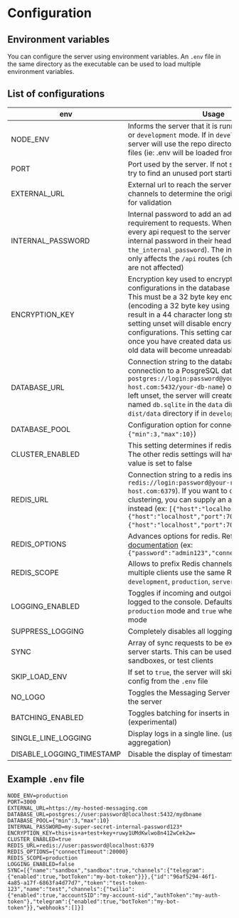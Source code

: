 # Configuration

## Environment variables

You can configure the server using environment variables. An `.env` file in the same directory as the executable can be used to load multiple environment variables.

## List of configurations

| env                       | Usage                                                                                                                                                                                                                                                                                                                                                                                                                         |
| ------------------------- | ----------------------------------------------------------------------------------------------------------------------------------------------------------------------------------------------------------------------------------------------------------------------------------------------------------------------------------------------------------------------------------------------------------------------------- |
| NODE_ENV                  | Informs the server that it is running in `production` or `development` mode. If in `development` mode, the server will use the repo directory structure to load files (ie: .env will be loaded from `dist/.env`)                                                                                                                                                                                                              |
| PORT                      | Port used by the server. If not set, the server will try to find an unused port starting from 3100                                                                                                                                                                                                                                                                                                                            |
| EXTERNAL_URL              | External url to reach the server. This is used by channels to determine the original url of requests for validation                                                                                                                                                                                                                                                                                                           |
| INTERNAL_PASSWORD         | Internal password to add an additional security requirement to requests. When a password is set, every api request to the server must supply the internal password in their headers (`password`: `the_internal_password`). The internal password only affects the `/api` routes (channel webhooks are not affected)                                                                                                           |
| ENCRYPTION_KEY            | Encryption key used to encrypt channel configurations in the database (with aes-256). This must be a 32 byte key encoded using Base64 (encoding a 32 byte key using Base64 should result in a 44 character long string). Leaving this setting unset will disable encryption for all channel configurations. This setting cannot be changed once you have created data using this key (as the old data will become unreadable) |
| DATABASE_URL              | Connection string to the database. Can either be a connection to a PosgreSQL database (ex: `postgres://login:password@your-db-host.com:5432/your-db-name`) or a sqlite file path. If left unset, the server will create an sqlite database named `db.sqlite` in the `data` directory (or in the `dist/data` directory if in `development` mode)                                                                               |
| DATABASE_POOL             | Configuration option for connection pool (ex: `{"min":3,"max":10}`)                                                                                                                                                                                                                                                                                                                                                           |
| CLUSTER_ENABLED           | This setting determines if redis is enabled or not. The other redis settings will have no effect if this value is set to false                                                                                                                                                                                                                                                                                                |
| REDIS_URL                 | Connection string to a redis instance (ex: `redis://login:password@your-redis-host.com:6379`). If you want to configure redis for clustering, you can supply an array of connections instead (ex: `[{"host":"localhost","port":7004},{"host":"localhost","port":7001},{"host":"localhost","port":7002}]`)                                                                                                                     |
| REDIS_OPTIONS             | Advances options for redis. Refer to the [ioredis documentation](https://github.com/luin/ioredis/blob/master/API.md) (ex: `{"password":"admin123","connectTimeout":20000})`                                                                                                                                                                                                                                                   |
| REDIS_SCOPE               | Allows to prefix Redis channels and keys when multiple clients use the same Redis cluster (e.g. `development`, `production`, `server-a`)                                                                                                                                                                                                                                                                                      |
| LOGGING_ENABLED           | Toggles if incoming and outgoing messages are logged to the console. Defaults to `false` when in `production` mode and `true` when in `development` mode                                                                                                                                                                                                                                                                      |
| SUPPRESS_LOGGING          | Completely disables all logging to the console                                                                                                                                                                                                                                                                                                                                                                                |
| SYNC                      | Array of sync requests to be executed when the server starts. This can be used to configure sandboxes, or test clients                                                                                                                                                                                                                                                                                                        |
| SKIP_LOAD_ENV             | If set to `true`, the server will skip loading any config from the `.env` file                                                                                                                                                                                                                                                                                                                                                |
| NO_LOGO                   | Toggles the Messaging Server logo when starting the server                                                                                                                                                                                                                                                                                                                                                                    |
| BATCHING_ENABLED          | Toggles batching for inserts in the database (experimental)                                                                                                                                                                                                                                                                                                                                                                   |
| SINGLE_LINE_LOGGING       | Display logs in a single line. (useful for log aggregation)                                                                                                                                                                                                                                                                                                                                                                   |
| DISABLE_LOGGING_TIMESTAMP | Disable the display of timestamp in the logs.                                                                                                                                                                                                                                                                                                                                                                                 |

## Example `.env` file

```
NODE_ENV=production
PORT=3000
EXTERNAL_URL=https://my-hosted-messaging.com
DATABASE_URL=postgres://user:password@localhost:5432/mydbname
DATABASE_POOL={"min":3,"max":10}
INTERNAL_PASSWORD=my-super-secret-internal-password123*
ENCRYPTION_KEY=this+is+a+test+key+ruwy1UMdKwlwo8n412wCek2w=
CLUSTER_ENABLED=true
REDIS_URL=redis://user:password@localhost:6379
REDIS_OPTIONS={"connectTimeout":20000}
REDIS_SCOPE=production
LOGGING_ENABLED=false
SYNC=[{"name":"sandbox","sandbox":true,"channels":{"telegram":{"enabled":true,"botToken":"my-bot-token"}}},{"id":"96af5294-46f1-4a85-a17f-6863fa4d77d7","token":"test-token-123","name":"test","channels":{"twilio":{"enabled":true,"accountSID":"my-account-sid","authToken":"my-auth-token"},"telegram":{"enabled":true,"botToken":"my-bot-token"}},"webhooks":[]}]
```
